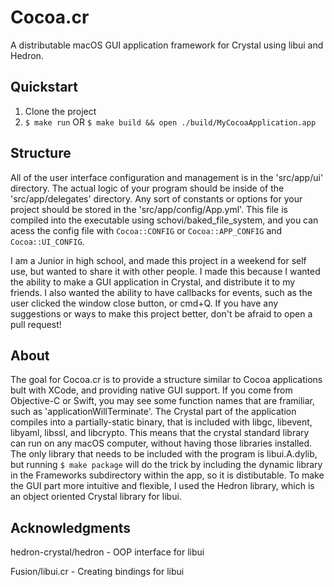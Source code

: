 # Cocoa.cr
A distributable macOS GUI application framework for Crystal using libui and Hedron.

## Quickstart

1. Clone the project
2. `$ make run`  OR  `$ make build && open ./build/MyCocoaApplication.app`

## Structure

All of the user interface configuration and management is in the 'src/app/ui' directory. The actual logic of your program should be inside of the 'src/app/delegates' directory. Any sort of constants or options for your project should be stored in the 'src/app/config/App.yml'. This file is compiled into the executable using schovi/baked_file_system, and you can acess the config file with `Cocoa::CONFIG` or `Cocoa::APP_CONFIG` and `Cocoa::UI_CONFIG`.

I am a Junior in high school, and made this project in a weekend for self use, but wanted to share it with other people. I made this because I wanted the ability to make a GUI application in Crystal, and distribute it to my friends. I also wanted the ability to have callbacks for events, such as the user clicked the window close button, or cmd+Q. If you have any suggestions or ways to make this project better, don't be afraid to open a pull request!

## About

The goal for Cocoa.cr is to provide a structure similar to Cocoa applications bult with XCode, and providing native GUI support. If you come from Objective-C or Swift, you may see some function names that are framiliar, such as 'applicationWillTerminate'. The Crystal part of the application compiles into a partially-static binary, that is included with libgc, libevent, libyaml, libssl, and libcrypto. This means that the crystal standard library can run on any macOS computer, without having those libraries installed. The only library that needs to be included with the program is libui.A.dylib, but running `$ make package` will do the trick by including the dynamic library in the Frameworks subdirectory within the app, so it is distibutable. To make the GUI part more intuitive and flexible, I used the Hedron library, which is an object oriented Crystal library for libui.

## Acknowledgments

hedron-crystal/hedron - OOP interface for libui

Fusion/libui.cr - Creating bindings for libui
